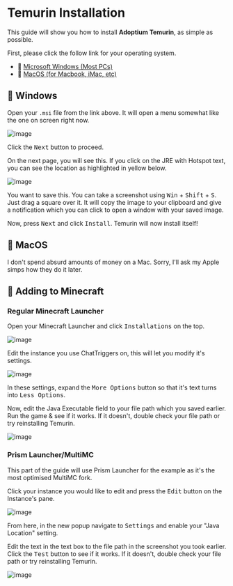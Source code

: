 # Temurin Installation
This guide will show you how to install **Adoptium Temurin**, as simple as possible.

First, please click the follow link for your operating system.
- 💙 [Microsoft Windows (Most PCs)](https://github.com/adoptium/temurin8-binaries/releases/download/jdk8u372-b07/OpenJDK8U-jre_x64_windows_hotspot_8u372b07.msi)
- 🍎 [MacOS (for Macbook, iMac, etc)](https://github.com/adoptium/temurin8-binaries/releases/download/jdk8u372-b07/OpenJDK8U-jre_x64_mac_hotspot_8u372b07.pkg)


## 💙 Windows
Open your `.msi` file from the link above. It will open a menu somewhat like the one on screen right now.

![image](https://github.com/NoahTheNerd/NoahTheNerd/assets/70314622/3adaa0fe-3953-4352-8435-e9318a5df078)

Click the <kbd>Next</kbd> button to proceed.

On the next page, you will see this. If you click on the JRE with Hotspot text, you can see the location as highlighted in yellow below.

![image](https://github.com/NoahTheNerd/NoahTheNerd/assets/70314622/59ffef30-1a65-4513-9712-62b4af91fb97)

You want to save this. You can take a screenshot using <kbd>Win</kbd> + <kbd>Shift</kbd> + <kbd>S</kbd>. Just drag a square over it. It will copy the image to your clipboard and give a notification which you can click to open a window with your saved image. 

Now, press <kbd>Next</kbd> and click <kbd>Install</kbd>. Temurin will now install itself!


## 🍎 MacOS
I don't spend absurd amounts of money on a Mac. Sorry, I'll ask my Apple simps how they do it later.

## 🧩 Adding to Minecraft
### Regular Minecraft Launcher
Open your Minecraft Launcher and click <kbd>Installations</kbd> on the top.

![image](https://github.com/NoahTheNerd/NoahTheNerd/assets/70314622/19e08935-566b-442c-8258-db3396dbd43f)

Edit the instance you use ChatTriggers on, this will let you modify it's settings.

![image](https://github.com/NoahTheNerd/NoahTheNerd/assets/70314622/65ad538e-a258-49e4-90f6-baeb1edd03c9)

In these settings, expand the <kbd>More Options</kbd> button so that it's text turns into <kbd>Less Options</kbd>.

Now, edit the Java Executable field to your file path which you saved earlier. Run the game & see if it works. If it doesn't, double check your file path or try reinstalling Temurin.

![image](https://github.com/NoahTheNerd/NoahTheNerd/assets/70314622/77e4fffc-4a0d-4f61-a80f-a8e540187b69)


### Prism Launcher/MultiMC
This part of the guide will use Prism Launcher for the example as it's the most optimised MultiMC fork.

Click your instance you would like to edit and press the <kbd>Edit</kbd> button on the Instance's pane.

![image](https://github.com/NoahTheNerd/NoahTheNerd/assets/70314622/7ff29c0f-5598-4bf0-ad4a-aa1f886d16db)

From here, in the new popup navigate to <kbd>Settings</kbd> and enable your "Java Location" setting.

Edit the text in the text box to the file path in the screenshot you took earlier. Click the <kbd>Test</kbd> button to see if it works. If it doesn't, double check your file path or try reinstalling Temurin.

![image](https://github.com/NoahTheNerd/NoahTheNerd/assets/70314622/4e8ae0f4-3481-485e-9683-c84959917a6d)
